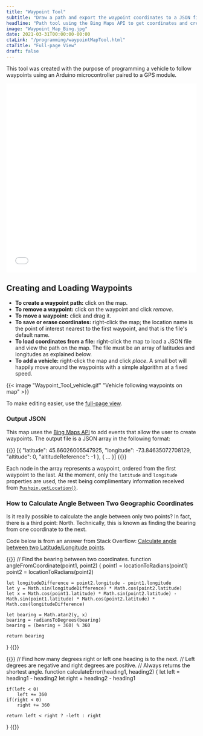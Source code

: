```yaml
---
title: "Waypoint Tool"
subtitle: "Draw a path and export the waypoint coordinates to a JSON file."
headline: "Path tool using the Bing Maps API to get coordinates and create a set of waypoints."
image: "Waypoint_Map_Bing.jpg"
date: 2021-03-31T00:00:00-00:00
ctaLink: "/programming/waypointMapTool.html"
ctaTitle: "Full-page View"
draft: false
---
```

This tool was created with the purpose of programming a vehicle to follow waypoints using an Arduino microcontroller paired to a GPS module.

<iframe src="/programming/waypointMapTool.html" style="width:100%; height: 500px; border: none;"></iframe>

## Creating and Loading Waypoints
* **To create a waypoint path:** click on the map.
* **To remove a waypoint:** click on the waypoint and click *remove*.
* **To move a waypoint:** click and drag it.
* **To save or erase coordinates:** right-click the map; the location name is the point of interest nearest to the first waypoint, and that is the file's default name.
* **To load coordinates from a file:** right-click the map to load a JSON file and view the path on the map. The file must be an array of latitudes and longitudes as explained below.
* **To add a vehicle:** right-click the map and click *place*. A small bot will happily move around the waypoints with a simple algorithm at a fixed speed.

{{< image "Waypoint_Tool_vehicle.gif" "Vehicle following waypoints on map" >}}

To make editing easier, use the <a href="/programming/waypointMapTool.html">full-page view</a>.

### Output JSON
This map uses the <a href="https://www.bing.com/api/maps/sdkrelease/mapcontrol/isdk">Bing Maps API</a> to add events that allow the user to create waypoints. The output file is a JSON array in the following format:

{{<highlight javascript>}}
[{
    "latitude": 45.66026005547925,
    "longitude": -73.84635072708129,
    "altitude": 0,
    "altitudeReference": -1
},
{
    ...
}]
{{</highlight>}}

Each node in the array represents a waypoint, ordered from the first waypoint to the last. At the moment, only the `latitude` and `longitude` properties are used, the rest being complimentary information received from <a href="https://docs.microsoft.com/en-us/bingmaps/v8-web-control/map-control-api/pushpin-class">`Pushpin.getLocation()`</a>.

### How to Calculate Angle Between Two Geographic Coordinates
Is it really possible to calculate the angle between only two points? In fact, there is a third point: North. Technically, this is known as finding the bearing from one coordinate to the next.

Code below is from an answer from Stack Overflow: [Calculate angle between two Latitude/Longitude points]("https://stackoverflow.com/a/18738281/4682228").

{{<highlight javascript>}}
// Find the bearing between two coordinates.
function angleFromCoordinate(point1, point2) {
    point1 = locationToRadians(point1)
    point2 = locationToRadians(point2)

    let longitudeDifference = point2.longitude - point1.longitude
    let y = Math.sin(longitudeDifference) * Math.cos(point2.latitude)
    let x = Math.cos(point1.latitude) * Math.sin(point2.latitude) - Math.sin(point1.latitude) * Math.cos(point2.latitude) * Math.cos(longitudeDifference)
    
    let bearing = Math.atan2(y, x)
    bearing = radiansToDegrees(bearing)
    bearing = (bearing + 360) % 360

    return bearing
}
{{</highlight>}}

{{<highlight javascript>}}
// Find how many degrees right or left one heading is to the next.
// Left degrees are negative and right degrees are positive.
// Always returns the shortest angle.
function calculateError(heading1, heading2) {
    let left = heading1 - heading2
    let right = heading2 - heading1

    if(left < 0)
        left += 360
    if(right < 0)
        right += 360
    
    return left < right ? -left : right
}
{{</highlight>}}